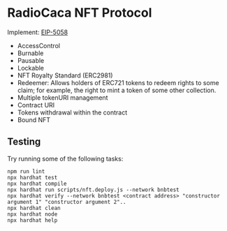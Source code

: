 # RadioCaca NFT Protocol

Implement: [EIP-5058](https://github.com/ethereum/EIPs/pull/5058/files)

- AccessControl
- Burnable
- Pausable
- Lockable
- NFT Royalty Standard (ERC2981)
- Redeemer: Allows holders of ERC721 tokens to redeem rights to some claim; for
  example, the right to mint a token of some other collection.
- Multiple tokenURI management
- Contract URI
- Tokens withdrawal within the contract
- Bound NFT

## Testing

Try running some of the following tasks:

```shell
npm run lint
npx hardhat test
npx hardhat compile
npx hardhat run scripts/nft.deploy.js --network bnbtest
npx hardhat verify --network bnbtest <contract address> "constructor argument 1" "constructor argument 2"..
npx hardhat clean
npx hardhat node
npx hardhat help
```
